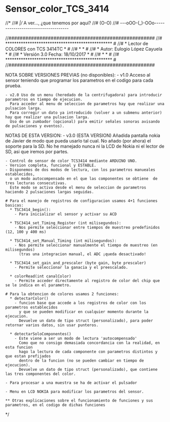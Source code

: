 # Sensor_color_TCS_3414
//*
//#       _\|/_   A ver..., ¿que tenemos por aqui?
//#       (O-O)
//# ---oOO-(_)-OOo------------------------------------


//####################################################
//# ************************************************ #
//# *      Lector de COLORES  con  TCS 3414TC      * #
//# *                                              * #
//# *         Autor: Eulogio López Cayuela         * #
//# *       Versión 3.0     Fecha: 18/10/2017      * #
//# *                                              * #
//# ************************************************ #
//####################################################


  NOTA SOBRE VERSIONES PREVIAS (no disponibles):
    - v1.0 Acceso al sensor teniendo que programar los parametros en el codigo para cada prueba.
    
    - v2.0 Uso de un menu (heredado de la centrifugadora) para introducir parametros en tiempo de ejecucion.
      Para acceder al menu de seleccion de parametros hay que realizar una pulsacion larga.
      Para corregir un dato ya introducido (volver a un submenu anterior) hay que realizar una pulsacion larga.
      Uso de un zumbador (opcional) para emitir señales sonoras avisando de pulsaciones y eventos).

  NOTAS DE ESTA VERSION:
    - v3.0 (ESTA VERSION) Añadida pantalla nokia de Javier de modo que pueda usarlo tal cual.
      No añado (por ahora) el soporte para la SD.
      No he manejado nunca ni la LCD de Nokia ni el lector de SD, asi que iremos por partes.

    - Control de sensor de color TCS3414 mediante ARDUINO UNO.
    - Version completa, funcional y ESTABLE.
    - Disponemos de dos modos de lectura, con los parametros manueales establecidos, 
      o un modo autocompensado en el que las componentes se obtiene  de tres lecturas consecutivas.
      Este modo se activa desde el menu de seleccion de parametros haciendo 2 pulsaciones largas seguidas.
    
    # Para el manejo de registros de configuracion usamos 4+1 funciones basicas:
      * TSC3414_begin():
        - Para inicializar el sensor y activar su ACD
        
      * TSC3414_set_Timing_Register (int milisegundos):
        - Nos permite seleccionar entre tiempos de muestreo predefinidos (12, 100 y 400 ms)
        
      * TSC3414_set_Manual_Timing (int milisegundos):
        - Nos permite seleccionar manualmente el tiempo de muestreo (en milisegundos)
          (tras una integracion manual, el ADC ¡queda desactivado!
          
      * TSC3414_set_gain_and_prescaler (byte gain, byte prescaler)
        - Permite seleccionar la ganacia y el preescalado.    
      
      * colorRead(int canalColor)
        - Permite acceder directamente al registro de color del chip que se le indica en el parametro.

    # Para la obtencion de colores usamos 2 funciones:
      * detectarColor()
        - funcion base que accede a los registros de color con los parametros establecidos
          y que se pueden modificar en cualquier momento durante la ejecucion.
          Devuelve un dato de tipo struct (personalizado), para poder retornar varios datos, sin usar punteros.
          
      * detectarSoloComponentes()
        - Este viene a ser un modo de lectura 'autocompensado'
          Como que no consigo demasiada concordancia con la realidad, en esta funcion
          hago la lectura de cada componente con parametros distintos y que estan prefijados
          dentro de la funcion (no se pueden cambiar en tiempo de ejecucion).
          Devuelve un dato de tipo struct (personalizado), que contiene las tres componentes del color.
  
    - Para procesar a una muestra se ha de activar el pulsador
    
    - Menu en LCD NOKIA para modificar los parametros del sensor.
    
    ** Otras explicaciones sobre el funcionamiento de funciones y sus parametros, en el codigo de dichas funciones
  
 */
